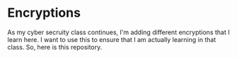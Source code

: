 # Encryptions
As my cyber secruity class continues, I'm adding different encryptions that I learn here. I want to use this to ensure that I am actually learning in that class. So, here is this repository. 

